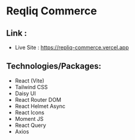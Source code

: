 # Reqliq Commerce

## Link :

- Live Site : https://repliq-commerce.vercel.app

## Technologies/Packages:

- React (Vite)
- Tailwind CSS
- Daisy UI
- React Router DOM
- React Helmet Async
- React Icons
- Moment JS
- React Query
- Axios
